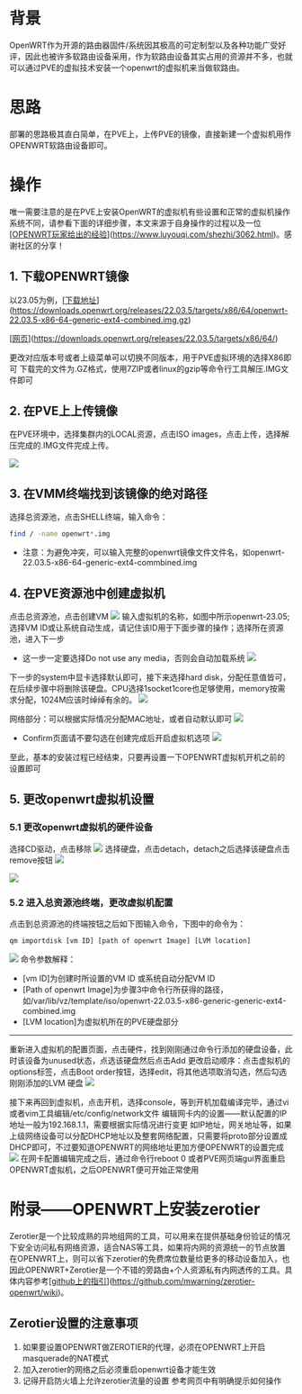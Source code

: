 # 背景

OpenWRT作为开源的路由器固件/系统因其极高的可定制型以及各种功能广受好评，因此也被许多软路由设备采用，作为软路由设备其实占用的资源并不多，也就可以通过PVE的虚拟技术安装一个openwrt的虚拟机来当做软路由。

# 思路

部署的思路极其直白简单，在PVE上，上传PVE的镜像，直接新建一个虚拟机用作OPENWRT软路由设备即可。

# 操作

唯一需要注意的是在PVE上安装OpenWRT的虚拟机有些设置和正常的虚拟机操作系统不同，请参看下面的详细步骤，本文来源于自身操作的过程以及一位[[OPENWRT玩家给出的经验](https://www.luyouqi.com/shezhi/3062.html)](https://www.luyouqi.com/shezhi/3062.html)。感谢社区的分享！

<!-- more -->

## 1. 下载OPENWRT镜像

以23.05为例，[[下载地址](https://downloads.openwrt.org/releases/22.03.5/targets/x86/64/openwrt-22.03.5-x86-64-generic-ext4-combined.img.gz)](https://downloads.openwrt.org/releases/22.03.5/targets/x86/64/openwrt-22.03.5-x86-64-generic-ext4-combined.img.gz)

[[网页](https://downloads.openwrt.org/releases/22.03.5/targets/x86/64/)](https://downloads.openwrt.org/releases/22.03.5/targets/x86/64/)

更改对应版本号或者上级菜单可以切换不同版本，用于PVE虚拟环境的选择X86即可
下载完的文件为.GZ格式，使用7ZIP或者linux的gzip等命令行工具解压.IMG文件即可

## 2. 在PVE上上传镜像

在PVE环境中，选择集群内的LOCAL资源，点击ISO images，点击上传，选择解压完成的.IMG文件完成上传。

![](https://raw.githubusercontent.com/vannear/olikonimgbed/main/20241110164641.png)

## 3. 在VMM终端找到该镜像的绝对路径

选择总资源池，点击SHELL终端，输入命令：

```bash
find / -name openwrt*.img
```

- 注意：为避免冲突，可以输入完整的openwrt镜像文件文件名，如openwrt-22.03.5-x86-64-generic-ext4-commbined.img

## 4. 在PVE资源池中创建虚拟机

点击总资源池，点击创建VM
![](https://raw.githubusercontent.com/vannear/olikonimgbed/main/20241110164759.png)
输入虚拟机的名称，如图中所示openwrt-23.05;选择VM ID或让系统自动生成，请记住该ID用于下面步骤的操作；选择所在资源池，进入下一步

- 这一步一定要选择Do not use any media，否则会自动加载系统
  ![](https://raw.githubusercontent.com/vannear/olikonimgbed/main/20241110164833.png)

下一步的system中显卡选择默认即可，接下来选择hard disk，分配任意值皆可，在后续步骤中将删除该硬盘。CPU选择1socket1core也足够使用，memory按需求分配，1024M应该时绰绰有余的。
![](https://raw.githubusercontent.com/vannear/olikonimgbed/main/20241110164924.png)

网络部分：可以根据实际情况分配MAC地址，或者自动默认即可
![](https://raw.githubusercontent.com/vannear/olikonimgbed/main/20241110165000.png)

- Confirm页面请不要勾选在创建完成后开启虚拟机选项
  ![](https://raw.githubusercontent.com/vannear/olikonimgbed/main/20241110165025.png)

至此，基本的安装过程已经结束，只要再设置一下OPENWRT虚拟机开机之前的设置即可

## 5. 更改openwrt虚拟机设置

### 5.1 更改openwrt虚拟机的硬件设备

选择CD驱动，点击移除
![](https://raw.githubusercontent.com/vannear/olikonimgbed/main/20241110165147.png)
选择硬盘，点击detach，detach之后选择该硬盘点击remove按钮
![](https://raw.githubusercontent.com/vannear/olikonimgbed/main/20241110165214.png)

![](https://raw.githubusercontent.com/vannear/olikonimgbed/main/20241110165227.png)

### 5.2 进入总资源池终端，更改虚拟机配置

点击到总资源池的终端按钮之后如下图输入命令，下图中的命令为：

```bash
qm importdisk [vm ID] [path of openwrt Image] [LVM location]
```

![](https://raw.githubusercontent.com/vannear/olikonimgbed/main/20241110165309.png)
命令参数解释：

- [vm ID]为创建时所设置的VM ID 或系统自动分配VM ID
- [Path of openwrt Image]为步骤3中命令行所获得的路径，如/var/lib/vz/template/iso/openwrt-22.03.5-x86-generic-generic-ext4-combined.img
- [LVM location]为虚拟机所在的PVE硬盘部分

---

重新进入虚拟机的配置页面，点击硬件，找到刚刚通过命令行添加的硬盘设备，此时该设备为unused状态，点选该硬盘然后点击Add
更改启动顺序：点击虚拟机的options标签，点击Boot order按钮，选择edit，将其他选项取消勾选，然后勾选刚刚添加的LVM 硬盘
![](https://raw.githubusercontent.com/vannear/olikonimgbed/main/20241110165549.png)

接下来再回到虚拟机，点击开机，选择console，等到开机加载编译完毕，通过vi或者vim工具编辑/etc/config/network文件
编辑网卡内的设置——默认配置的IP 地址一般为192.168.1.1，需要根据实际情况进行变更
如IP地址，网关地址等，如果上级网络设备可以分配DHCP地址以及整套网络配置，只需要将proto部分设置成DHCP即可，不过要知道OPENWRT的网络地址更加方便OPENWRT的设置完成
![](https://raw.githubusercontent.com/vannear/olikonimgbed/main/20241110165628.png)
在网卡配置编辑完成之后，通过命令行reboot 0 或者PVE网页端gui界面重启OPENWRT虚拟机，之后OPENWRT便可开始正常使用

# 附录——OPENWRT上安装zerotier

Zerotier是一个比较成熟的异地组网的工具，可以用来在提供基础身份验证的情况下安全访问私有网络资源，适合NAS等工具，如果将内网的资源统一的节点放置在OPENWRT上，则可以省下zerotier的免费席位数量给更多的移动设备加入，也因此OPENWRT+Zerotier是一个不错的旁路由+个人资源私有内网透传的工具。具体内容参考[[github上的指引](https://github.com/mwarning/zerotier-openwrt/wiki)](https://github.com/mwarning/zerotier-openwrt/wiki)。

## Zerotier设置的注意事项

1. 如果要设置OPENWRT做ZEROTIER的代理，必须在OPENWRT上开启masquerade的NAT模式
2. 加入zerotier的网络之后必须重启openwrt设备才能生效
3. 记得开启防火墙上允许zerotier流量的设置
   参考网页中有明确提示如何操作